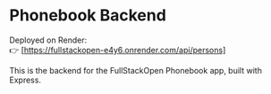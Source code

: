 # Phonebook Backend

Deployed on Render:  
👉 [https://fullstackopen-e4y6.onrender.com/api/persons]

This is the backend for the FullStackOpen Phonebook app, built with Express.